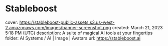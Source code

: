 # Stableboost

cover: https://stableboost-public-assets.s3.us-west-2.amazonaws.com/images/banner-screenshot.png
created: March 21, 2023 5:18 PM (UTC)
description: A suite of magical AI tools at your fingertips
folder: AI Systems / AI | Image | Avatars
url: https://stableboost.ai